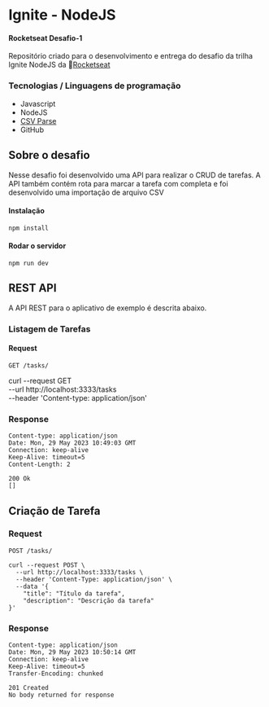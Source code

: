 # Ignite - NodeJS
#### Rocketseat Desafio-1

Repositório criado para o desenvolvimento e entrega do desafio da trilha Ignite NodeJS da 💜[Rocketseat](https://www.rocketseat.com.br/)

### Tecnologias / Linguagens de programação

- Javascript
- NodeJS
- [CSV Parse](https://csv.js.org/)
- GitHub

## Sobre o desafio

Nesse desafio foi desenvolvido uma API para realizar o CRUD de tarefas.
A API também contém rota para marcar a tarefa com completa e foi desenvolvido uma importação de arquivo CSV

#### Instalação

    npm install

#### Rodar o servidor

    npm run dev

## REST API
A API REST para o aplicativo de exemplo é descrita abaixo.

### Listagem de Tarefas

#### Request

`GET /tasks/`

  curl --request GET \
    --url http://localhost:3333/tasks \
    --header 'Content-type: application/json'

### Response

    Content-type: application/json
    Date: Mon, 29 May 2023 10:49:03 GMT
    Connection: keep-alive
    Keep-Alive: timeout=5
    Content-Length: 2

    200 Ok
    []

## Criação de Tarefa

### Request

`POST /tasks/`

    curl --request POST \
      --url http://localhost:3333/tasks \
      --header 'Content-Type: application/json' \
      --data '{
        "title": "Título da tarefa",
        "description": "Descrição da tarefa"
    }'

### Response


    Content-type: application/json
    Date: Mon, 29 May 2023 10:50:14 GMT
    Connection: keep-alive
    Keep-Alive: timeout=5
    Transfer-Encoding: chunked

    201 Created
    No body returned for response
